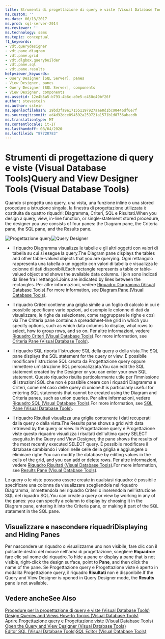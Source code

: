 ```yaml
---
title: Strumenti di progettazione di query e viste (Visual Database Tools) | Microsoft Docs
ms.custom: ''
ms.date: 06/13/2017
ms.prod: sql-server-2014
ms.reviewer: ''
ms.technology: ssms
ms.topic: conceptual
f1_keywords:
- vdt.querydesigner
- vdt.pane.diagram
- vdt.pane.grid
- vdt.dlgbox.querybuilder
- vdt.pane.sql
- vdt.pane.results
helpviewer_keywords:
- Query Designer [SQL Server], panes
- View Designer, panes
- Query Designer [SQL Server], components
- View Designer, components
ms.assetid: 12e4b5a5-b793-4b6c-a0e5-c450c49bf26f
author: stevestein
ms.author: sstein
ms.openlocfilehash: 29bd3fa9e171551197927aae0d1bc00446df6e7f
ms.sourcegitcommit: ad4d92dce894592a259721a1571b1d8736abacdb
ms.translationtype: MT
ms.contentlocale: it-IT
ms.lasthandoff: 08/04/2020
ms.locfileid: "87720783"
---
```

# <a name="query-and-view-designer-tools-visual-database-tools"></a><span data-ttu-id="09291-102">Strumenti di progettazione di query e viste (Visual Database Tools)</span><span class="sxs-lookup"><span data-stu-id="09291-102">Query and View Designer Tools (Visual Database Tools)</span></span>
  <span data-ttu-id="09291-103">Quando si progetta una query, una vista, una funzione inline o una stored procedure a istruzione singola, la finestra di progettazione utilizzata è costituita da quattro riquadri: Diagramma, Criteri, SQL e Risultati.</span><span class="sxs-lookup"><span data-stu-id="09291-103">When you design a query, view, in-line function, or single-statement stored procedure, the designer you use consists of four panes: the Diagram pane, the Criteria pane, the SQL pane, and the Results pane.</span></span>  
  
 <span data-ttu-id="09291-104">![Progettazione query](../../database-engine/media//vs-queryviewdsgpanes.gif "Progettazione query")</span><span class="sxs-lookup"><span data-stu-id="09291-104">![Query Designer](../../database-engine/media//vs-queryviewdsgpanes.gif "Query Designer")</span></span>  
  
-   <span data-ttu-id="09291-105">Il riquadro Diagramma visualizza le tabelle e gli altri oggetti con valori di tabella su cui si esegue la query.</span><span class="sxs-lookup"><span data-stu-id="09291-105">The Diagram pane displays the tables and other table-valued objects that you are querying.</span></span> <span data-ttu-id="09291-106">Ogni rettangolo rappresenta una tabella o un oggetto con valori di tabella e visualizza le colonne di dati disponibili.</span><span class="sxs-lookup"><span data-stu-id="09291-106">Each rectangle represents a table or table-valued object and shows the available data columns.</span></span> <span data-ttu-id="09291-107">I join sono indicati da linee fra i rettangoli.</span><span class="sxs-lookup"><span data-stu-id="09291-107">Joins are indicated by lines between the rectangles.</span></span> <span data-ttu-id="09291-108">Per altre informazioni, vedere [Riquadro Diagramma &#40;Visual Database Tools&#41;](visual-database-tools.md).</span><span class="sxs-lookup"><span data-stu-id="09291-108">For more information, see [Diagram Pane &#40;Visual Database Tools&#41;](visual-database-tools.md).</span></span>  
  
-   <span data-ttu-id="09291-109">Il riquadro Criteri contiene una griglia simile a un foglio di calcolo in cui è possibile specificare varie opzioni, ad esempio le colonne di dati da visualizzare, le righe da selezionare, come raggruppare le righe e così via.</span><span class="sxs-lookup"><span data-stu-id="09291-109">The Criteria pane contains a spreadsheet-like grid in which you specify options, such as which data columns to display, what rows to select, how to group rows, and so on.</span></span> <span data-ttu-id="09291-110">Per altre informazioni, vedere [Riquadro Criteri &#40;Visual Database Tools&#41;](criteria-pane-visual-database-tools.md).</span><span class="sxs-lookup"><span data-stu-id="09291-110">For more information, see [Criteria Pane &#40;Visual Database Tools&#41;](criteria-pane-visual-database-tools.md).</span></span>  
  
-   <span data-ttu-id="09291-111">Il riquadro SQL riporta l'istruzione SQL della query o della vista.</span><span class="sxs-lookup"><span data-stu-id="09291-111">The SQL pane displays the SQL statement for the query or view.</span></span> <span data-ttu-id="09291-112">È possibile modificare l'istruzione SQL creata da Progettazione query oppure immettere un'istruzione SQL personalizzata.</span><span class="sxs-lookup"><span data-stu-id="09291-112">You can edit the SQL statement created by the Designer or you can enter your own SQL statement.</span></span> <span data-ttu-id="09291-113">Questo riquadro risulta particolarmente utile per l'immissione di istruzioni SQL che non è possibile creare con i riquadri Diagramma e Criteri, come nel caso delle query di unione.</span><span class="sxs-lookup"><span data-stu-id="09291-113">It is particularly useful for entering SQL statements that cannot be created using the Diagram and Criteria panes, such as union queries.</span></span> <span data-ttu-id="09291-114">Per altre informazioni, vedere [Riquadro SQL &#40;Visual Database Tools&#41;](sql-pane-visual-database-tools.md).</span><span class="sxs-lookup"><span data-stu-id="09291-114">For more information, see [SQL Pane &#40;Visual Database Tools&#41;](sql-pane-visual-database-tools.md).</span></span>  
  
-   <span data-ttu-id="09291-115">Il riquadro Risultati visualizza una griglia contenente i dati recuperati dalla query o dalla vista.</span><span class="sxs-lookup"><span data-stu-id="09291-115">The Results pane shows a grid with data retrieved by the query or view.</span></span> <span data-ttu-id="09291-116">In Progettazione query e Progettazione viste questo riquadro visualizza i risultati dell'ultima query SELECT eseguita.</span><span class="sxs-lookup"><span data-stu-id="09291-116">In the Query and View Designer, the pane shows the results of the most recently executed SELECT query.</span></span> <span data-ttu-id="09291-117">È possibile modificare il database cambiando i valori nelle celle della griglia e aggiungere o eliminare righe.</span><span class="sxs-lookup"><span data-stu-id="09291-117">You can modify the database by editing values in the cells of the grid, and you can add or delete rows.</span></span> <span data-ttu-id="09291-118">Per altre informazioni, vedere [Riquadro Risultati &#40;Visual Database Tools&#41;](results-pane-visual-database-tools.md).</span><span class="sxs-lookup"><span data-stu-id="09291-118">For more information, see [Results Pane &#40;Visual Database Tools&#41;](results-pane-visual-database-tools.md).</span></span>  
  
 <span data-ttu-id="09291-119">Le query o le viste possono essere create in qualsiasi riquadro: è possibile specificare una colonna da visualizzare scegliendola nel riquadro Diagramma, immettendola nel riquadro Criteri o inserendola nell'istruzione SQL del riquadro SQL.</span><span class="sxs-lookup"><span data-stu-id="09291-119">You can create a query or view by working in any of the panes: you can specify a column to display by choosing it in the Diagram pane, entering it into the Criteria pane, or making it part of the SQL statement in the SQL pane.</span></span>  
  
## <a name="displaying-and-hiding-panes"></a><span data-ttu-id="09291-120">Visualizzare e nascondere riquadri</span><span class="sxs-lookup"><span data-stu-id="09291-120">Displaying and Hiding Panes</span></span>  
 <span data-ttu-id="09291-121">Per nascondere un riquadro o visualizzarne uno non visibile, fare clic con il pulsante destro del mouse nell'area di progettazione, scegliere **Riquadro**e fare clic sul nome del riquadro.</span><span class="sxs-lookup"><span data-stu-id="09291-121">To hide a pane or display a pane that is not visible, right-click the design surface, point to **Pane**, and then click the name of the pane.</span></span> <span data-ttu-id="09291-122">Se Progettazione query e Progettazione viste è aperto in modalità Progettazione query, il riquadro **Risultati** non è disponibile.</span><span class="sxs-lookup"><span data-stu-id="09291-122">If the Query and View Designer is opened in Query Designer mode, the **Results** pane is not available.</span></span>  
  
## <a name="see-also"></a><span data-ttu-id="09291-123">Vedere anche</span><span class="sxs-lookup"><span data-stu-id="09291-123">See Also</span></span>  
 <span data-ttu-id="09291-124">[Procedure per la progettazione di query e viste &#40;Visual Database Tools&#41;](design-queries-and-views-how-to-topics-visual-database-tools.md) </span><span class="sxs-lookup"><span data-stu-id="09291-124">[Design Queries and Views How-to Topics &#40;Visual Database Tools&#41;](design-queries-and-views-how-to-topics-visual-database-tools.md) </span></span>  
 <span data-ttu-id="09291-125">[Aprire Progettazione query e Progettazione viste &#40;Visual Database Tools&#41;](open-the-query-and-view-designer-visual-database-tools.md) </span><span class="sxs-lookup"><span data-stu-id="09291-125">[Open the Query and View Designer &#40;Visual Database Tools&#41;](open-the-query-and-view-designer-visual-database-tools.md) </span></span>  
 [<span data-ttu-id="09291-126">Editor SQL &#40;Visual Database Tools&#41;</span><span class="sxs-lookup"><span data-stu-id="09291-126">SQL Editor &#40;Visual Database Tools&#41;</span></span>](sql-editor-visual-database-tools.md)  
  
  
